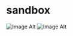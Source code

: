 # sandbox
![Image Alt](https://github.com/riqpe/rescrape/raw/master/other.jpg)
![Image Alt](https://github.com/riqpe/rescrape/raw/master/target.jpg)
